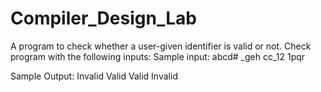 # Compiler_Design_Lab
A program to check whether a user-given identifier is valid or not. Check program with the following inputs:
Sample input:
abcd#
_geh
cc_12
1pqr

Sample Output:
Invalid
Valid
Valid
Invalid
